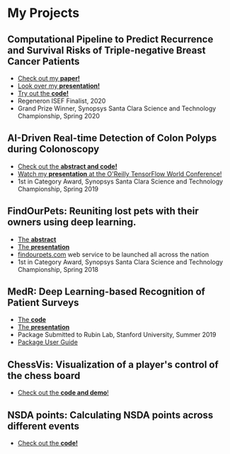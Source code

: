 # My Projects

## Computational Pipeline to Predict Recurrence and Survival Risks of Triple-negative Breast Cancer Patients
- [Check out my **paper!**](https://www.biorxiv.org/content/10.1101/2021.01.06.425496v1)
- [Look over my **presentation!**](https://drive.google.com/file/d/1pkDVnwaCZYQXUfTnp7bCK-hp_xihX_li/view?usp=sharing)
- [Try out the **code!**](https://github.com/aalokpatwa/rasp-mibi/)
- Regeneron ISEF Finalist, 2020
- Grand Prize Winner, Synopsys Santa Clara Science and Technology Championship, Spring 2020

## AI-Driven Real-time Detection of Colon Polyps during Colonoscopy
- [Check out the **abstract and code!**](https://github.com/aalokpatwa/unet_polyp)
- [Watch my **presentation** at the O'Reilly TensorFlow World Conference!](https://www.youtube.com/watch?v=W7f18NMAy3g)
- 1st in Category Award, Synopsys Santa Clara Science and Technology Championship, Spring 2019

## FindOurPets: Reuniting lost pets with their owners using deep learning.
- [The **abstract**](https://github.com/aalokpatwa/findmypet)
- [The **presentation**](https://drive.google.com/file/d/14SAaoM_4AVqts7BL6isz40XVICWmeMvQ/view?usp=sharing)
- [findourpets.com](https://findourpets.com) web service to be launched all across the nation
- 1st in Category Award, Synopsys Santa Clara Science and Technology Championship, Spring 2018

## MedR: Deep Learning-based Recognition of Patient Surveys
- [The **code**](https://github.com/aalokpatwa/medr)
- [The **presentation**](https://drive.google.com/file/d/1WFgIXGeg33LhcV8qsW5MKE0IHw4Mk0zv/view?usp=sharing)
- Package Submitted to Rubin Lab, Stanford University, Summer 2019
- [Package User Guide](https://github.com/aalokpatwa/medr/blob/master/medr_documentation.pdf)

## ChessVis: Visualization of a player's control of the chess board
- [Check out the **code and demo**!](https://github.com/aalokpatwa/chessvis)

## NSDA points: Calculating NSDA points across different events
- [Check out the **code!**](https://github.com/aalokpatwa/nsda_points)
